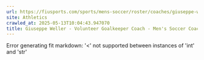 ```yaml
---
url: https://fiusports.com/sports/mens-soccer/roster/coaches/giuseppe-weller/3363
site: Athletics
crawled_at: 2025-05-13T10:04:43.947070
title: Giuseppe Weller - Volunteer Goalkeeper Coach - Men's Soccer Coaches - FIU Athletics
---
```


Error generating fit markdown: '<' not supported between instances of 'int' and 'str'